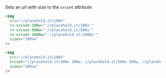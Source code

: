 Sets an url with size to the `srcset` attribute

```html
<img
  src="//placehold.it/100x"
  rv-srcset-100w="'//placehold.it/100x'"
  rv-srcset-500w="'//placehold.it/500x'"
  rv-srcset-1000w="'//placehold.it/1000x'"
  sizes="100vw"
/>
```

```html
<img
  src="//placehold.it/100x"
  srcset="//placehold.it/100x 100w, //placehold.it/500x 500w, //placehold.it/1000x 1000w"
  sizes="100vw"
/>
```
